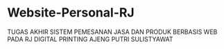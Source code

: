 # Website-Personal-RJ
TUGAS AKHIR SISTEM PEMESANAN JASA DAN PRODUK BERBASIS WEB PADA RJ DIGITAL PRINTING AJENG PUTRI SULISTYAWAT
